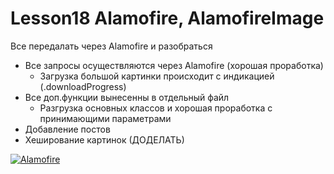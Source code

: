 # Lesson18 Alamofire, AlamofireImage
Все передалать через Alamofire и разобраться

  - Все запросы осуществляются через Alamofire (хорошая проработка)
    - Загрузка большой картинки происходит с индикацией (.downloadProgress)
  - Все доп.функции вынесенны в отдельный файл
    - Разгрузка основных классов и хорошая проработка с принимающими параметрами
  - Добавление постов
  - Хеширование картинок (ДОДЕЛАТЬ)
  
<a href="https://ibb.co/d5WSxks"><img src="https://i.ibb.co/yQfD7gm/Alamofire.jpg" alt="Alamofire" border="0"></a>
